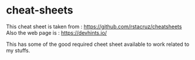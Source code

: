 # cheat-sheets


This cheat sheet is taken from : https://github.com/rstacruz/cheatsheets
Also the web page is : https://devhints.io/

This has some of the good required cheet sheet available to work related to my stuffs.
